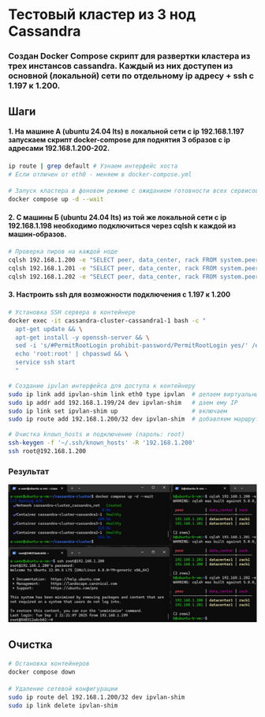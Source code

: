# Тестовый кластер из 3 нод Cassandra

### Создан Docker Compose скрипт для развертки кластера из трех инстансов cassandra. Каждый из них доступен из основной (локальной) сети по отдельному ip адресу + ssh с 1.197 к 1.200.

## Шаги

#### 1. На машине А (ubuntu 24.04 lts) в локальной сети с ip 192.168.1.197 запускаем скрипт docker-compose для поднятия 3 образов с ip адресами 192.168.1.200-202.

```bash
ip route | grep default # Узнаем интерфейс хоста
# Если отличен от eth0 - меняем в docker-compose.yml

# Запуск кластера в фоновом режиме с ожиданием готовности всех сервисов
docker compose up -d --wait
```

#### 2. С машины Б (ubuntu 24.04 lts) из той же локальной сети с ip 192.168.1.198 необходимо подключиться через cqlsh к каждой из машин-образов.

```bash
# Проверка пиров на каждой ноде
cqlsh 192.168.1.200 -e "SELECT peer, data_center, rack FROM system.peers;"
cqlsh 192.168.1.201 -e "SELECT peer, data_center, rack FROM system.peers;"
cqlsh 192.168.1.202 -e "SELECT peer, data_center, rack FROM system.peers;"
```

#### 3. Настроить ssh для возможности подключения с 1.197 к 1.200

```bash
# Установка SSH сервера в контейнере
docker exec -it cassandra-cluster-cassandra1-1 bash -c "
  apt-get update && \
  apt-get install -y openssh-server && \
  sed -i 's/#PermitRootLogin prohibit-password/PermitRootLogin yes/' /etc/ssh/sshd_config && \
  echo 'root:root' | chpasswd && \
  service ssh start
  "
```

```bash
# Создание ipvlan интерфейса для доступа к контейнеру
sudo ip link add ipvlan-shim link eth0 type ipvlan  # делаем виртуальный интерфейс
sudo ip addr add 192.168.1.199/24 dev ipvlan-shim   # даем ему IP
sudo ip link set ipvlan-shim up                     # включаем
sudo ip route add 192.168.1.200/32 dev ipvlan-shim  # добавляем маршрут к контейнеру
```

```bash
# Очистка known_hosts и подключение (пароль: root)
ssh-keygen -f '~/.ssh/known_hosts' -R '192.168.1.200'
ssh root@192.168.1.200
```

### Результат
![alt text](screenshot.jpg)

## Очистка

```bash
# Остановка контейнеров
docker compose down

# Удаление сетевой конфигурации
sudo ip route del 192.168.1.200/32 dev ipvlan-shim
sudo ip link delete ipvlan-shim
```

